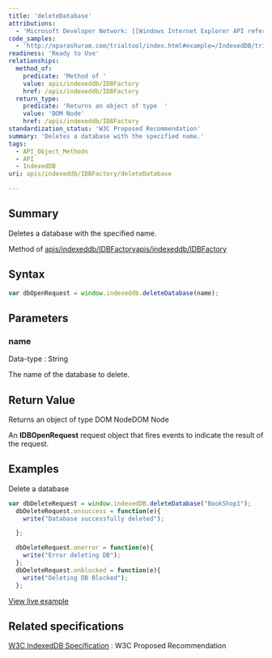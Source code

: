 ```yaml
---
title: 'deleteDatabase'
attributions:
  - 'Microsoft Developer Network: [[Windows Internet Explorer API reference](http://msdn.microsoft.com/en-us/library/ie/hh828809%28v=vs.85%29.aspx) Article]'
code_samples:
  - 'http://nparashuram.com/trialtool/index.html#example=/IndexedDB/trialtool/moz_indexedDB.html&selected=#deleteDB&'
readiness: 'Ready to Use'
relationships:
  method_of:
    predicate: 'Method of '
    value: apis/indexeddb/IDBFactory
    href: /apis/indexeddb/IDBFactory
  return_type:
    predicate: 'Returns an object of type  '
    value: 'DOM Node'
    href: /apis/indexeddb/IDBFactory
standardization_status: 'W3C Proposed Recommendation'
summary: 'Deletes a database with the specified name.'
tags:
  - API_Object_Methods
  - API
  - IndexedDB
uri: apis/indexeddb/IDBFactory/deleteDatabase

---
```

## Summary

Deletes a database with the specified name.

Method of [apis/indexeddb/IDBFactory](/apis/indexeddb/IDBFactory)[apis/indexeddb/IDBFactory](/apis/indexeddb/IDBFactory)

## Syntax

``` js
var dbOpenRequest = window.indexeddb.deleteDatabase(name);
```

## Parameters

### name

 Data-type
:   String

 The name of the database to delete.

## Return Value

Returns an object of type DOM NodeDOM Node

An **IDBOpenRequest** request object that fires events to indicate the result of the request.

## Examples

Delete a database

``` js
var dbDeleteRequest = window.indexedDB.deleteDatabase("BookShop1");
  dbDeleteRequest.onsuccess = function(e){
    write("Database successfully deleted");

  };

  dbDeleteRequest.onerror = function(e){
    write("Error deleting DB");
  };
  dbDeleteRequest.onblocked = function(e){
    write("Deleting DB Blocked");
  };
```

[View live example](http://nparashuram.com/trialtool/index.html#example=/IndexedDB/trialtool/moz_indexedDB.html&selected=#deleteDB&)

## Related specifications

[W3C IndexedDB Specification](http://www.w3.org/TR/IndexedDB/)
:   W3C Proposed Recommendation
